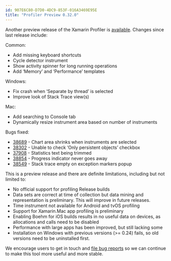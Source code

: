 ```yaml
---
id: 907E6C80-D7D0-4DC9-853F-016A3469E95E
title: "Profiler Preview 0.32.0"
---
```


Another preview release of the Xamarin Profiler is [available](http://xamarin.com/profiler). Changes since last release
include:

Common:

* Add missing keyboard shortcuts
* Cycle detector instrument
* Show activity spinner for long running operations
* Add ‘Memory’ and ‘Performance’ templates

Windows:

* Fix crash when ‘Separate by thread’ is selected
* Improve look of Stack Trace view(s)

Mac:

* Add searching to Console tab
* Dynamically resize instrument area based on number of instruments

Bugs fixed:

* [38689](https://bugzilla.xamarin.com/show_bug.cgi?id=38689) - Chart area shrinks when instruments are selected
* [38302](https://bugzilla.xamarin.com/show_bug.cgi?id=38302) - Unable to check ‘Only persistent objects’ checkbox
* [37908](https://bugzilla.xamarin.com/show_bug.cgi?id=37908) - Statistics text being trimmed
* [38854](https://bugzilla.xamarin.com/show_bug.cgi?id=38854) - Progress indicator never goes away
* [38549](https://bugzilla.xamarin.com/show_bug.cgi?id=38549) - Stack trace empty on exception markers popup

This is a preview release and there are definite limitations, including but not limited to:

* No official support for profiling Release builds
* Data sets are correct at time of collection but data mining and representation is preliminary. This will improve in future releases.
* Time instrument not available for Android and tvOS profiling
* Support for Xamarin.Mac app profiling is preliminary
* Enabling Boehm for iOS builds results in no useful data on devices, as allocations and calls need to be disabled
* Performance with large apps has been improved, but still lacking some
* Installation on Windows with previous versions (>= 0.24) fails, so old versions need to be uninstalled first.

We encourage users to get in touch and [file bug reports](https://bugzilla.xamarin.com/enter_bug.cgi?product=Profiler) so we can continue to make this tool more useful and more stable.

